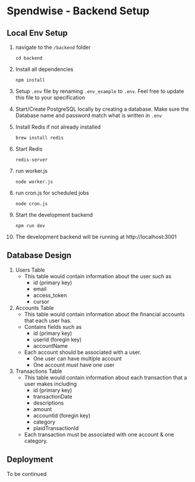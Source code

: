 # Spendwise - Backend Setup

## Local Env Setup

1. navigate to the `/backend` folder
   ```
   cd backend
   ```
2. Install all dependencies
   ```
   npm install
   ```
3. Setup `.env` file by renaming `.env_example` to `.env`. Feel free to update this file to your specification

4. Start/Create PostgreSQL locally by creating a database. Make sure the Database name and password match what is written in `.env`

5. Install Redis if not already installed

   ```
   brew install redis
   ```

6. Start Redis

   ```
   redis-server
   ```

7. run worker.js

   ```
   node worker.js
   ```

8. run cron.js for scheduled jobs

   ```
   node cron.js
   ```

9. Start the development backend
   ```
   npm run dev
   ```
10. The development backend will be running at http://localhost:3001

## Database Design

1. Users Table
   - This table would contain information about the user such as
     - id (primary key)
     - email
     - access_token
     - cursor
2. Accounts Table
   - This table would contain information about the financial accounts that each user has.
   - Contains fields such as
     - id (primary key)
     - userId (foregin key)
     - accountName
   - Each account should be associated with a user.
     - One user can have multiple account
     - One account must have one user
3. Transactions Table
   - This table would contain information about each transaction that a user makes including
     - id (primary key)
     - transactionDate
     - descriptions
     - amount
     - accountId (foregin key)
     - category
     - plaidTransactionId
   - Each transaction must be associated with one account & one category.

## Deployment

To be continued
